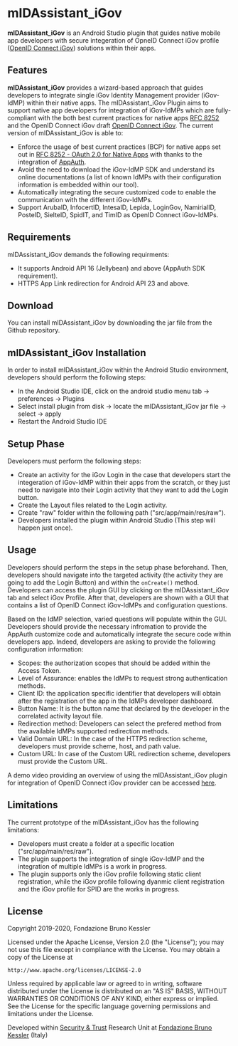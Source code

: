 
# mIDAssistant_iGov

**mIDAssistant_iGov** is an Android Studio plugin that guides native mobile app developers with secure integeration of OpneID Connect iGov profile ([OpenID Connect iGov](https://openid.net/specs/openid-igov-openid-connect-1_0.html)) solutions within their apps. 

## Features

**mIDAssistant_iGov** provides a wizard-based approach that guides developers to integrate single iGov Identity Management provider (iGov-IdMP) within their native apps. The mIDAssistant_iGov Plugin aims to support native app developers for integration of iGov-IdMPs which are fully-compliant with the both best current practices for native apps [RFC 8252](https://tools.ietf.org/html/rfc8252) and the OpenID Connect iGov draft [OpenID Connect iGov](https://openid.net/specs/openid-igov-openid-connect-1_0.html). The current version of mIDAssistant_iGov is able to:

  - Enforce the usage of best current practices (BCP) for native apps set out in
    [RFC 8252 - OAuth 2.0 for Native Apps](https://tools.ietf.org/html/rfc8252) with thanks to the integration of [AppAuth](https://appauth.io).
  - Avoid the need to download the iGov-IdMP SDK and understand its online documentations (a list of known
    IdMPs with their configuration information is embedded within our tool).
  - Automatically integrating the secure customized code to enable the communication with the different iGov-IdMPs.
  - Support ArubaID, InfocertID, IntesaID, Lepida, LoginGov, NamirialID, PosteID, SielteID, SpidIT, and TimID as OpenID Connect iGov-IdMPs. 

## Requirements

mIDAssistant_iGov demands the following requirments:

- It supports Android API 16 (Jellybean) and above (AppAuth SDK requirement).
- HTTPS App Link redirection for Android API 23 and above.

## Download

You can install mIDAssistant_iGov by downloading the jar file from the Github repository.

## mIDAssistant_iGov Installation

In order to install mIDAssistant_iGov within the Android Studio environment, developers should perform the following steps:

- In the Android Studio IDE, click on the android studio menu tab → preferences → Plugins 
- Select install plugin from disk → locate the mIDAssistant_iGov jar file → select → apply
- Restart the Android Studio IDE

## Setup Phase

Developers must perform the following steps: 

- Create an activity for the iGov Login in the case that developers start the integeration of iGov-IdMP within their apps from the scratch, or they just need to navigate into their Login activity that they want to add the Login button. 
- Create the Layout files related to the Login activity.
- Create "raw" folder within the following path ("src/app/main/res/raw").
- Developers installed the plugin within Android Studio (This step will happen just once).


## Usage

Developers should perform the steps in the setup phase beforehand. Then, developers should navigate into the targeted activity (the activity they are going to add the Login Button) and within the ``onCreate()`` method. Developers can access the plugin GUI by clicking on the mIDAssistant_iGov tab and select iGov Profile. After that, developers are shown with a GUI that contains a list of OpenID Connect iGov-IdMPs and configuration questions. 

Based on the IdMP selection, varied questions will populate within the GUI. Developers should provide the necessary infromation to provide the AppAuth customize code and automatically integrate the secure code within developers app. Indeed, developers are asking to provide the following configuration information:

- Scopes: the authorization scopes that should be added within the Access Token.
- Level of Assurance: enables the IdMPs to request strong authentication methods.
- Client ID: the application specific identifier that developers will obtain after the registration of the app in the IdMPs developer dashboard. 
- Button Name: It is the button name that declared by the developer in the correlated activity layout file. 
- Redirection method: Developers can select the prefered method from the available IdMPs supported redirection methods.
- Valid Domain URL: In the case of the HTTPS redirection scheme, developers must provide scheme, host, and path value.  
- Custom URL: In case of the Custom URL redirection scheme, developers must provide the Custom URL. 

A demo video providing an overview of using the mIDAssistant_iGov plugin for integration of OpenID Connect iGov provider can be accessed [here](https://).

## Limitations 

The current prototype of the mIDAssistant_iGov has the following limitations:

- Developers must create a folder at a specific location ("src/app/main/res/raw").
- The plugin supports the integration of single iGov-IdMP and the integration of multiple IdMPs is a work in progress.
- The plugin supports only the iGov profile following static client registration, while the iGov profile following dyanmic client registration and the iGov profile for SPID are the works in progress.

## License
Copyright 2019-2020, Fondazione Bruno Kessler

Licensed under the Apache License, Version 2.0 (the "License");
you may not use this file except in compliance with the License.
You may obtain a copy of the License at

    http://www.apache.org/licenses/LICENSE-2.0

Unless required by applicable law or agreed to in writing, software
distributed under the License is distributed on an "AS IS" BASIS,
WITHOUT WARRANTIES OR CONDITIONS OF ANY KIND, either express or implied.
See the License for the specific language governing permissions and
limitations under the License.

Developed within [Security & Trust](https://st.fbk.eu) Research Unit at [Fondazione Bruno Kessler](https://www.fbk.eu/en/) (Italy)
